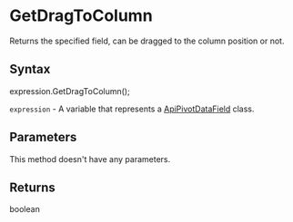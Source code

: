 # GetDragToColumn

Returns the specified field, can be dragged to the column position or not.

## Syntax

expression.GetDragToColumn();

`expression` - A variable that represents a [ApiPivotDataField](../ApiPivotDataField.md) class.

## Parameters

This method doesn't have any parameters.

## Returns

boolean